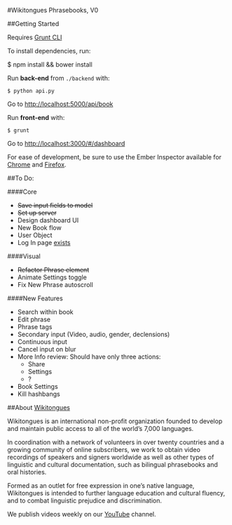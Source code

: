 #Wikitongues Phrasebooks, V0

##Getting Started

Requires [Grunt CLI](https://www.npmjs.com/package/grunt-cli)

To install dependencies, run:

  $ npm install && bower install


Run **back-end** from `./backend` with:

    $ python api.py

Go to [http://localhost:5000/api/book](http://localhost:5000/api/book)

Run **front-end** with:

    $ grunt

Go to [http://localhost:3000/#/dashboard](http://localhost:3000/#/dashboard)

For ease of development, be sure to use the Ember Inspector available for [Chrome](https://chrome.google.com/webstore/detail/ember-inspector/bmdblncegkenkacieihfhpjfppoconhi?hl=en) and [Firefox](https://addons.mozilla.org/en-US/firefox/addon/ember-inspector/).


##To Do:

####Core

* ~~Save input fields to model~~
* ~~Set up server~~
* Design dashboard UI
* New Book flow
* User Object
* Log In page [exists](http://localhost:3000/#/login)

####Visual

* ~~Refactor Phrase element~~
* Animate Settings toggle
* Fix New Phrase autoscroll

####New Features

* Search within book
* Edit phrase
* Phrase tags
* Secondary input (Video, audio, gender, declensions)
* Continuous input
* Cancel input on blur
* More Info review: Should have only three actions:
  * Share
  * Settings
  * ?
* Book Settings
* Kill hashbangs


##About [Wikitongues](http://www.wikitongues.org)

Wikitongues is an international non-profit organization founded to develop and maintain public access to all of the world’s 7,000 languages.

In coordination with a network of volunteers in over twenty countries and a growing community of online subscribers, we work to obtain video recordings of speakers and signers worldwide as well as other types of linguistic and cultural documentation, such as bilingual phrasebooks and oral histories.

Formed as an outlet for free expression in one’s native language, Wikitongues is intended to further language education and cultural fluency, and to combat linguistic prejudice and discrimination.

We publish videos weekly on our [YouTube](http://www.youtube.com/wikitongues/videos) channel.
